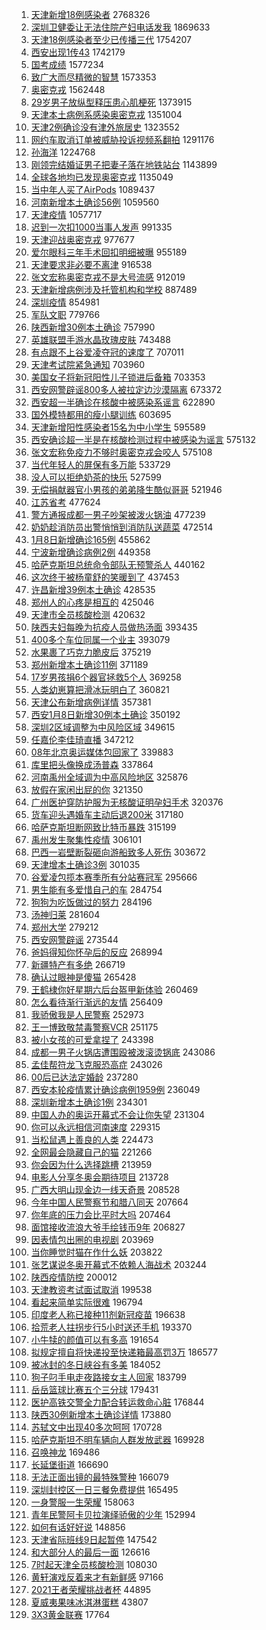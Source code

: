 1. [天津新增18例感染者](https://s.weibo.com//weibo?q=%23%E5%A4%A9%E6%B4%A5%E6%96%B0%E5%A2%9E18%E4%BE%8B%E6%84%9F%E6%9F%93%E8%80%85%23&Refer=top) 2768326
2. [深圳卫健委让无法住院产妇电话发我](https://s.weibo.com//weibo?q=%23%E6%B7%B1%E5%9C%B3%E5%8D%AB%E5%81%A5%E5%A7%94%E8%AE%A9%E6%97%A0%E6%B3%95%E4%BD%8F%E9%99%A2%E4%BA%A7%E5%A6%87%E7%94%B5%E8%AF%9D%E5%8F%91%E6%88%91%23&Refer=top) 1869633
3. [天津18例感染者至少已传播三代](https://s.weibo.com//weibo?q=%23%E5%A4%A9%E6%B4%A518%E4%BE%8B%E6%84%9F%E6%9F%93%E8%80%85%E8%87%B3%E5%B0%91%E5%B7%B2%E4%BC%A0%E6%92%AD%E4%B8%89%E4%BB%A3%23&Refer=top) 1754207
4. [西安出现1传43](https://s.weibo.com//weibo?q=%23%E8%A5%BF%E5%AE%89%E5%87%BA%E7%8E%B01%E4%BC%A043%23&Refer=top) 1742179
5. [国考成绩](https://s.weibo.com//weibo?q=%E5%9B%BD%E8%80%83%E6%88%90%E7%BB%A9&Refer=top) 1577234
6. [致广大而尽精微的智慧](https://s.weibo.com//weibo?q=%23%E8%87%B4%E5%B9%BF%E5%A4%A7%E8%80%8C%E5%B0%BD%E7%B2%BE%E5%BE%AE%E7%9A%84%E6%99%BA%E6%85%A7%23&Refer=top) 1573353
7. [奥密克戎](https://s.weibo.com//weibo?q=%E5%A5%A5%E5%AF%86%E5%85%8B%E6%88%8E&Refer=top) 1562448
8. [29岁男子放纵型释压患心肌梗死](https://s.weibo.com//weibo?q=%2329%E5%B2%81%E7%94%B7%E5%AD%90%E6%94%BE%E7%BA%B5%E5%9E%8B%E9%87%8A%E5%8E%8B%E6%82%A3%E5%BF%83%E8%82%8C%E6%A2%97%E6%AD%BB%23&Refer=top) 1373915
9. [天津本土病例系感染奥密克戎](https://s.weibo.com//weibo?q=%23%E5%A4%A9%E6%B4%A5%E6%9C%AC%E5%9C%9F%E7%97%85%E4%BE%8B%E7%B3%BB%E6%84%9F%E6%9F%93%E5%A5%A5%E5%AF%86%E5%85%8B%E6%88%8E%23&Refer=top) 1351004
10. [天津2例确诊没有津外旅居史](https://s.weibo.com//weibo?q=%23%E5%A4%A9%E6%B4%A52%E4%BE%8B%E7%A1%AE%E8%AF%8A%E6%B2%A1%E6%9C%89%E6%B4%A5%E5%A4%96%E6%97%85%E5%B1%85%E5%8F%B2%23&Refer=top) 1323552
11. [网约车取消订单被威胁投诉视频系翻拍](https://s.weibo.com//weibo?q=%23%E7%BD%91%E7%BA%A6%E8%BD%A6%E5%8F%96%E6%B6%88%E8%AE%A2%E5%8D%95%E8%A2%AB%E5%A8%81%E8%83%81%E6%8A%95%E8%AF%89%E8%A7%86%E9%A2%91%E7%B3%BB%E7%BF%BB%E6%8B%8D%23&Refer=top) 1291176
12. [孙海洋](https://s.weibo.com//weibo?q=%E5%AD%99%E6%B5%B7%E6%B4%8B&Refer=top) 1224768
13. [刚领完结婚证男子把妻子落在地铁站台](https://s.weibo.com//weibo?q=%23%E5%88%9A%E9%A2%86%E5%AE%8C%E7%BB%93%E5%A9%9A%E8%AF%81%E7%94%B7%E5%AD%90%E6%8A%8A%E5%A6%BB%E5%AD%90%E8%90%BD%E5%9C%A8%E5%9C%B0%E9%93%81%E7%AB%99%E5%8F%B0%23&Refer=top) 1143899
14. [全球各地均已发现奥密克戎](https://s.weibo.com//weibo?q=%23%E5%85%A8%E7%90%83%E5%90%84%E5%9C%B0%E5%9D%87%E5%B7%B2%E5%8F%91%E7%8E%B0%E5%A5%A5%E5%AF%86%E5%85%8B%E6%88%8E%23&Refer=top) 1135049
15. [当中年人买了AirPods](https://s.weibo.com//weibo?q=%23%E5%BD%93%E4%B8%AD%E5%B9%B4%E4%BA%BA%E4%B9%B0%E4%BA%86AirPods%23&Refer=top) 1089437
16. [河南新增本土确诊56例](https://s.weibo.com//weibo?q=%23%E6%B2%B3%E5%8D%97%E6%96%B0%E5%A2%9E%E6%9C%AC%E5%9C%9F%E7%A1%AE%E8%AF%8A56%E4%BE%8B%23&Refer=top) 1059560
17. [天津疫情](https://s.weibo.com//weibo?q=%E5%A4%A9%E6%B4%A5%E7%96%AB%E6%83%85&Refer=top) 1057717
18. [迟到一次扣1000当事人发声](https://s.weibo.com//weibo?q=%23%E8%BF%9F%E5%88%B0%E4%B8%80%E6%AC%A1%E6%89%A31000%E5%BD%93%E4%BA%8B%E4%BA%BA%E5%8F%91%E5%A3%B0%23&Refer=top) 991335
19. [天津迎战奥密克戎](https://s.weibo.com//weibo?q=%23%E5%A4%A9%E6%B4%A5%E8%BF%8E%E6%88%98%E5%A5%A5%E5%AF%86%E5%85%8B%E6%88%8E%23&Refer=top) 977677
20. [爱尔眼科三年手术回扣明细被曝](https://s.weibo.com//weibo?q=%23%E7%88%B1%E5%B0%94%E7%9C%BC%E7%A7%91%E4%B8%89%E5%B9%B4%E6%89%8B%E6%9C%AF%E5%9B%9E%E6%89%A3%E6%98%8E%E7%BB%86%E8%A2%AB%E6%9B%9D%23&Refer=top) 955189
21. [天津要求非必要不离津](https://s.weibo.com//weibo?q=%23%E5%A4%A9%E6%B4%A5%E8%A6%81%E6%B1%82%E9%9D%9E%E5%BF%85%E8%A6%81%E4%B8%8D%E7%A6%BB%E6%B4%A5%23&Refer=top) 916538
22. [张文宏称奥密克戎不是大号流感](https://s.weibo.com//weibo?q=%23%E5%BC%A0%E6%96%87%E5%AE%8F%E7%A7%B0%E5%A5%A5%E5%AF%86%E5%85%8B%E6%88%8E%E4%B8%8D%E6%98%AF%E5%A4%A7%E5%8F%B7%E6%B5%81%E6%84%9F%23&Refer=top) 912019
23. [天津新增病例涉及托管机构和学校](https://s.weibo.com//weibo?q=%23%E5%A4%A9%E6%B4%A5%E6%96%B0%E5%A2%9E%E7%97%85%E4%BE%8B%E6%B6%89%E5%8F%8A%E6%89%98%E7%AE%A1%E6%9C%BA%E6%9E%84%E5%92%8C%E5%AD%A6%E6%A0%A1%23&Refer=top) 887489
24. [深圳疫情](https://s.weibo.com//weibo?q=%23%E6%B7%B1%E5%9C%B3%E7%96%AB%E6%83%85%23&Refer=top) 854981
25. [军队文职](https://s.weibo.com//weibo?q=%E5%86%9B%E9%98%9F%E6%96%87%E8%81%8C&Refer=top) 779766
26. [陕西新增30例本土确诊](https://s.weibo.com//weibo?q=%23%E9%99%95%E8%A5%BF%E6%96%B0%E5%A2%9E30%E4%BE%8B%E6%9C%AC%E5%9C%9F%E7%A1%AE%E8%AF%8A%23&Refer=top) 757990
27. [英雄联盟手游水晶玫瑰皮肤](https://s.weibo.com//weibo?q=%23%E8%8B%B1%E9%9B%84%E8%81%94%E7%9B%9F%E6%89%8B%E6%B8%B8%E6%B0%B4%E6%99%B6%E7%8E%AB%E7%91%B0%E7%9A%AE%E8%82%A4%23&Refer=top) 743488
28. [有点跟不上谷爱凌夺冠的速度了](https://s.weibo.com//weibo?q=%23%E6%9C%89%E7%82%B9%E8%B7%9F%E4%B8%8D%E4%B8%8A%E8%B0%B7%E7%88%B1%E5%87%8C%E5%A4%BA%E5%86%A0%E7%9A%84%E9%80%9F%E5%BA%A6%E4%BA%86%23&Refer=top) 707011
29. [天津考试院紧急通知](https://s.weibo.com//weibo?q=%23%E5%A4%A9%E6%B4%A5%E8%80%83%E8%AF%95%E9%99%A2%E7%B4%A7%E6%80%A5%E9%80%9A%E7%9F%A5%23&Refer=top) 703960
30. [美国女子将新冠阳性儿子锁进后备箱](https://s.weibo.com//weibo?q=%23%E7%BE%8E%E5%9B%BD%E5%A5%B3%E5%AD%90%E5%B0%86%E6%96%B0%E5%86%A0%E9%98%B3%E6%80%A7%E5%84%BF%E5%AD%90%E9%94%81%E8%BF%9B%E5%90%8E%E5%A4%87%E7%AE%B1%23&Refer=top) 703353
31. [西安网警辟谣800多人被拉定边沙漠隔离](https://s.weibo.com//weibo?q=%E8%A5%BF%E5%AE%89%E7%BD%91%E8%AD%A6%E8%BE%9F%E8%B0%A3800%E5%A4%9A%E4%BA%BA%E8%A2%AB%E6%8B%89%E5%AE%9A%E8%BE%B9%E6%B2%99%E6%BC%A0%E9%9A%94%E7%A6%BB&Refer=top) 673372
32. [西安超一半确诊在核酸中被感染系谣言](https://s.weibo.com//weibo?q=%23%E8%A5%BF%E5%AE%89%E8%B6%85%E4%B8%80%E5%8D%8A%E7%A1%AE%E8%AF%8A%E5%9C%A8%E6%A0%B8%E9%85%B8%E4%B8%AD%E8%A2%AB%E6%84%9F%E6%9F%93%E7%B3%BB%E8%B0%A3%E8%A8%80%23&Refer=top) 622890
33. [国外模特都用的瘦小腿训练](https://s.weibo.com//weibo?q=%E5%9B%BD%E5%A4%96%E6%A8%A1%E7%89%B9%E9%83%BD%E7%94%A8%E7%9A%84%E7%98%A6%E5%B0%8F%E8%85%BF%E8%AE%AD%E7%BB%83&Refer=top) 603695
34. [天津新增阳性感染者15名为中小学生](https://s.weibo.com//weibo?q=%23%E5%A4%A9%E6%B4%A5%E6%96%B0%E5%A2%9E%E9%98%B3%E6%80%A7%E6%84%9F%E6%9F%93%E8%80%8515%E5%90%8D%E4%B8%BA%E4%B8%AD%E5%B0%8F%E5%AD%A6%E7%94%9F%23&Refer=top) 595589
35. [西安确诊超一半是在核酸检测过程中被感染为谣言](https://s.weibo.com//weibo?q=%23%E8%A5%BF%E5%AE%89%E7%A1%AE%E8%AF%8A%E8%B6%85%E4%B8%80%E5%8D%8A%E6%98%AF%E5%9C%A8%E6%A0%B8%E9%85%B8%E6%A3%80%E6%B5%8B%E8%BF%87%E7%A8%8B%E4%B8%AD%E8%A2%AB%E6%84%9F%E6%9F%93%E4%B8%BA%E8%B0%A3%E8%A8%80%23&Refer=top) 575132
36. [张文宏称免疫力不够时奥密克戎会咬人](https://s.weibo.com//weibo?q=%23%E5%BC%A0%E6%96%87%E5%AE%8F%E7%A7%B0%E5%85%8D%E7%96%AB%E5%8A%9B%E4%B8%8D%E5%A4%9F%E6%97%B6%E5%A5%A5%E5%AF%86%E5%85%8B%E6%88%8E%E4%BC%9A%E5%92%AC%E4%BA%BA%23&Refer=top) 575108
37. [当代年轻人的屏保有多万能](https://s.weibo.com//weibo?q=%23%E5%BD%93%E4%BB%A3%E5%B9%B4%E8%BD%BB%E4%BA%BA%E7%9A%84%E5%B1%8F%E4%BF%9D%E6%9C%89%E5%A4%9A%E4%B8%87%E8%83%BD%23&Refer=top) 533729
38. [没人可以拒绝奶茶的快乐](https://s.weibo.com//weibo?q=%23%E6%B2%A1%E4%BA%BA%E5%8F%AF%E4%BB%A5%E6%8B%92%E7%BB%9D%E5%A5%B6%E8%8C%B6%E7%9A%84%E5%BF%AB%E4%B9%90%23&Refer=top) 527599
39. [无偿捐献器官小男孩的弟弟降生酷似哥哥](https://s.weibo.com//weibo?q=%23%E6%97%A0%E5%81%BF%E6%8D%90%E7%8C%AE%E5%99%A8%E5%AE%98%E5%B0%8F%E7%94%B7%E5%AD%A9%E7%9A%84%E5%BC%9F%E5%BC%9F%E9%99%8D%E7%94%9F%E9%85%B7%E4%BC%BC%E5%93%A5%E5%93%A5%23&Refer=top) 521946
40. [江苏省考](https://s.weibo.com//weibo?q=%23%E6%B1%9F%E8%8B%8F%E7%9C%81%E8%80%83%23&Refer=top) 477624
41. [警方通报成都一男子吵架被泼火锅油](https://s.weibo.com//weibo?q=%23%E8%AD%A6%E6%96%B9%E9%80%9A%E6%8A%A5%E6%88%90%E9%83%BD%E4%B8%80%E7%94%B7%E5%AD%90%E5%90%B5%E6%9E%B6%E8%A2%AB%E6%B3%BC%E7%81%AB%E9%94%85%E6%B2%B9%23&Refer=top) 477239
42. [奶奶趁消防员出警悄悄到消防队送蔬菜](https://s.weibo.com//weibo?q=%23%E5%A5%B6%E5%A5%B6%E8%B6%81%E6%B6%88%E9%98%B2%E5%91%98%E5%87%BA%E8%AD%A6%E6%82%84%E6%82%84%E5%88%B0%E6%B6%88%E9%98%B2%E9%98%9F%E9%80%81%E8%94%AC%E8%8F%9C%23&Refer=top) 472514
43. [1月8日新增确诊165例](https://s.weibo.com//weibo?q=%231%E6%9C%888%E6%97%A5%E6%96%B0%E5%A2%9E%E7%A1%AE%E8%AF%8A165%E4%BE%8B%23&Refer=top) 455862
44. [宁波新增确诊病例2例](https://s.weibo.com//weibo?q=%23%E5%AE%81%E6%B3%A2%E6%96%B0%E5%A2%9E%E7%A1%AE%E8%AF%8A%E7%97%85%E4%BE%8B2%E4%BE%8B%23&Refer=top) 449358
45. [哈萨克斯坦总统命令部队无预警杀人](https://s.weibo.com//weibo?q=%23%E5%93%88%E8%90%A8%E5%85%8B%E6%96%AF%E5%9D%A6%E6%80%BB%E7%BB%9F%E5%91%BD%E4%BB%A4%E9%83%A8%E9%98%9F%E6%97%A0%E9%A2%84%E8%AD%A6%E6%9D%80%E4%BA%BA%23&Refer=top) 440162
46. [这次终于被杨童舒的笑暖到了](https://s.weibo.com//weibo?q=%23%E8%BF%99%E6%AC%A1%E7%BB%88%E4%BA%8E%E8%A2%AB%E6%9D%A8%E7%AB%A5%E8%88%92%E7%9A%84%E7%AC%91%E6%9A%96%E5%88%B0%E4%BA%86%23&Refer=top) 437453
47. [许昌新增39例本土确诊](https://s.weibo.com//weibo?q=%23%E8%AE%B8%E6%98%8C%E6%96%B0%E5%A2%9E39%E4%BE%8B%E6%9C%AC%E5%9C%9F%E7%A1%AE%E8%AF%8A%23&Refer=top) 428535
48. [郑州人的心疼是相互的](https://s.weibo.com//weibo?q=%23%E9%83%91%E5%B7%9E%E4%BA%BA%E7%9A%84%E5%BF%83%E7%96%BC%E6%98%AF%E7%9B%B8%E4%BA%92%E7%9A%84%23&Refer=top) 425046
49. [天津市全员核酸检测](https://s.weibo.com//weibo?q=%23%E5%A4%A9%E6%B4%A5%E5%B8%82%E5%85%A8%E5%91%98%E6%A0%B8%E9%85%B8%E6%A3%80%E6%B5%8B%23&Refer=top) 420632
50. [陕西夫妇每晚为抗疫人员做热汤面](https://s.weibo.com//weibo?q=%23%E9%99%95%E8%A5%BF%E5%A4%AB%E5%A6%87%E6%AF%8F%E6%99%9A%E4%B8%BA%E6%8A%97%E7%96%AB%E4%BA%BA%E5%91%98%E5%81%9A%E7%83%AD%E6%B1%A4%E9%9D%A2%23&Refer=top) 393435
51. [400多个车位同属一个业主](https://s.weibo.com//weibo?q=%23400%E5%A4%9A%E4%B8%AA%E8%BD%A6%E4%BD%8D%E5%90%8C%E5%B1%9E%E4%B8%80%E4%B8%AA%E4%B8%9A%E4%B8%BB%23&Refer=top) 393079
52. [水果裹了巧克力脆皮后](https://s.weibo.com//weibo?q=%23%E6%B0%B4%E6%9E%9C%E8%A3%B9%E4%BA%86%E5%B7%A7%E5%85%8B%E5%8A%9B%E8%84%86%E7%9A%AE%E5%90%8E%23&Refer=top) 375219
53. [郑州新增本土确诊11例](https://s.weibo.com//weibo?q=%23%E9%83%91%E5%B7%9E%E6%96%B0%E5%A2%9E%E6%9C%AC%E5%9C%9F%E7%A1%AE%E8%AF%8A11%E4%BE%8B%23&Refer=top) 371189
54. [17岁男孩捐6个器官拯救5个人](https://s.weibo.com//weibo?q=%2317%E5%B2%81%E7%94%B7%E5%AD%A9%E6%8D%906%E4%B8%AA%E5%99%A8%E5%AE%98%E6%8B%AF%E6%95%915%E4%B8%AA%E4%BA%BA%23&Refer=top) 369258
55. [人类幼崽算把滑冰玩明白了](https://s.weibo.com//weibo?q=%23%E4%BA%BA%E7%B1%BB%E5%B9%BC%E5%B4%BD%E7%AE%97%E6%8A%8A%E6%BB%91%E5%86%B0%E7%8E%A9%E6%98%8E%E7%99%BD%E4%BA%86%23&Refer=top) 360821
56. [天津公布新增病例详情](https://s.weibo.com//weibo?q=%23%E5%A4%A9%E6%B4%A5%E5%85%AC%E5%B8%83%E6%96%B0%E5%A2%9E%E7%97%85%E4%BE%8B%E8%AF%A6%E6%83%85%23&Refer=top) 357381
57. [西安1月8日新增30例本土确诊](https://s.weibo.com//weibo?q=%23%E8%A5%BF%E5%AE%891%E6%9C%888%E6%97%A5%E6%96%B0%E5%A2%9E30%E4%BE%8B%E6%9C%AC%E5%9C%9F%E7%A1%AE%E8%AF%8A%23&Refer=top) 350192
58. [深圳2区域调整为中风险区域](https://s.weibo.com//weibo?q=%23%E6%B7%B1%E5%9C%B32%E5%8C%BA%E5%9F%9F%E8%B0%83%E6%95%B4%E4%B8%BA%E4%B8%AD%E9%A3%8E%E9%99%A9%E5%8C%BA%E5%9F%9F%23&Refer=top) 349615
59. [任嘉伦李佳琦直播](https://s.weibo.com//weibo?q=%23%E4%BB%BB%E5%98%89%E4%BC%A6%E6%9D%8E%E4%BD%B3%E7%90%A6%E7%9B%B4%E6%92%AD%23&Refer=top) 347212
60. [08年北京奥运媒体包回家了](https://s.weibo.com//weibo?q=%2308%E5%B9%B4%E5%8C%97%E4%BA%AC%E5%A5%A5%E8%BF%90%E5%AA%92%E4%BD%93%E5%8C%85%E5%9B%9E%E5%AE%B6%E4%BA%86%23&Refer=top) 339883
61. [库里把头像换成汤普森](https://s.weibo.com//weibo?q=%23%E5%BA%93%E9%87%8C%E6%8A%8A%E5%A4%B4%E5%83%8F%E6%8D%A2%E6%88%90%E6%B1%A4%E6%99%AE%E6%A3%AE%23&Refer=top) 337864
62. [河南禹州全域调为中高风险地区](https://s.weibo.com//weibo?q=%23%E6%B2%B3%E5%8D%97%E7%A6%B9%E5%B7%9E%E5%85%A8%E5%9F%9F%E8%B0%83%E4%B8%BA%E4%B8%AD%E9%AB%98%E9%A3%8E%E9%99%A9%E5%9C%B0%E5%8C%BA%23&Refer=top) 325876
63. [放假在家闲出屁的你](https://s.weibo.com//weibo?q=%23%E6%94%BE%E5%81%87%E5%9C%A8%E5%AE%B6%E9%97%B2%E5%87%BA%E5%B1%81%E7%9A%84%E4%BD%A0%23&Refer=top) 321350
64. [广州医护穿防护服为无核酸证明孕妇手术](https://s.weibo.com//weibo?q=%23%E5%B9%BF%E5%B7%9E%E5%8C%BB%E6%8A%A4%E7%A9%BF%E9%98%B2%E6%8A%A4%E6%9C%8D%E4%B8%BA%E6%97%A0%E6%A0%B8%E9%85%B8%E8%AF%81%E6%98%8E%E5%AD%95%E5%A6%87%E6%89%8B%E6%9C%AF%23&Refer=top) 320376
65. [货车迎头遇婚车主动后退200米](https://s.weibo.com//weibo?q=%23%E8%B4%A7%E8%BD%A6%E8%BF%8E%E5%A4%B4%E9%81%87%E5%A9%9A%E8%BD%A6%E4%B8%BB%E5%8A%A8%E5%90%8E%E9%80%80200%E7%B1%B3%23&Refer=top) 317180
66. [哈萨克斯坦断网致比特币暴跌](https://s.weibo.com//weibo?q=%23%E5%93%88%E8%90%A8%E5%85%8B%E6%96%AF%E5%9D%A6%E6%96%AD%E7%BD%91%E8%87%B4%E6%AF%94%E7%89%B9%E5%B8%81%E6%9A%B4%E8%B7%8C%23&Refer=top) 315199
67. [禹州发生聚集性疫情](https://s.weibo.com//weibo?q=%23%E7%A6%B9%E5%B7%9E%E5%8F%91%E7%94%9F%E8%81%9A%E9%9B%86%E6%80%A7%E7%96%AB%E6%83%85%23&Refer=top) 306101
68. [巴西一岩壁断裂砸向游船致多人死伤](https://s.weibo.com//weibo?q=%23%E5%B7%B4%E8%A5%BF%E4%B8%80%E5%B2%A9%E5%A3%81%E6%96%AD%E8%A3%82%E7%A0%B8%E5%90%91%E6%B8%B8%E8%88%B9%E8%87%B4%E5%A4%9A%E4%BA%BA%E6%AD%BB%E4%BC%A4%23&Refer=top) 303672
69. [天津增本土确诊3例](https://s.weibo.com//weibo?q=%23%E5%A4%A9%E6%B4%A5%E5%A2%9E%E6%9C%AC%E5%9C%9F%E7%A1%AE%E8%AF%8A3%E4%BE%8B%23&Refer=top) 301035
70. [谷爱凌包揽本赛季所有分站赛冠军](https://s.weibo.com//weibo?q=%23%E8%B0%B7%E7%88%B1%E5%87%8C%E5%8C%85%E6%8F%BD%E6%9C%AC%E8%B5%9B%E5%AD%A3%E6%89%80%E6%9C%89%E5%88%86%E7%AB%99%E8%B5%9B%E5%86%A0%E5%86%9B%23&Refer=top) 295666
71. [男生能有多爱惜自己的车](https://s.weibo.com//weibo?q=%23%E7%94%B7%E7%94%9F%E8%83%BD%E6%9C%89%E5%A4%9A%E7%88%B1%E6%83%9C%E8%87%AA%E5%B7%B1%E7%9A%84%E8%BD%A6%23&Refer=top) 284754
72. [狗狗为吃饭做过的努力](https://s.weibo.com//weibo?q=%23%E7%8B%97%E7%8B%97%E4%B8%BA%E5%90%83%E9%A5%AD%E5%81%9A%E8%BF%87%E7%9A%84%E5%8A%AA%E5%8A%9B%23&Refer=top) 284196
73. [汤神归莱](https://s.weibo.com//weibo?q=%23%E6%B1%A4%E7%A5%9E%E5%BD%92%E8%8E%B1%23&Refer=top) 281604
74. [郑州大学](https://s.weibo.com//weibo?q=%E9%83%91%E5%B7%9E%E5%A4%A7%E5%AD%A6&Refer=top) 279212
75. [西安网警辟谣](https://s.weibo.com//weibo?q=%23%E8%A5%BF%E5%AE%89%E7%BD%91%E8%AD%A6%E8%BE%9F%E8%B0%A3%23&Refer=top) 273544
76. [爸妈得知你怀孕后的反应](https://s.weibo.com//weibo?q=%23%E7%88%B8%E5%A6%88%E5%BE%97%E7%9F%A5%E4%BD%A0%E6%80%80%E5%AD%95%E5%90%8E%E7%9A%84%E5%8F%8D%E5%BA%94%23&Refer=top) 268994
77. [新疆特产有多绝](https://s.weibo.com//weibo?q=%23%E6%96%B0%E7%96%86%E7%89%B9%E4%BA%A7%E6%9C%89%E5%A4%9A%E7%BB%9D%23&Refer=top) 266719
78. [确认过眼神是傻猫](https://s.weibo.com//weibo?q=%23%E7%A1%AE%E8%AE%A4%E8%BF%87%E7%9C%BC%E7%A5%9E%E6%98%AF%E5%82%BB%E7%8C%AB%23&Refer=top) 265428
79. [王鹤棣你好星期六后台盔甲新体验](https://s.weibo.com//weibo?q=%23%E7%8E%8B%E9%B9%A4%E6%A3%A3%E4%BD%A0%E5%A5%BD%E6%98%9F%E6%9C%9F%E5%85%AD%E5%90%8E%E5%8F%B0%E7%9B%94%E7%94%B2%E6%96%B0%E4%BD%93%E9%AA%8C%23&Refer=top) 260469
80. [怎么看待渐行渐远的友情](https://s.weibo.com//weibo?q=%23%E6%80%8E%E4%B9%88%E7%9C%8B%E5%BE%85%E6%B8%90%E8%A1%8C%E6%B8%90%E8%BF%9C%E7%9A%84%E5%8F%8B%E6%83%85%23&Refer=top) 256409
81. [我骄傲我是人民警察](https://s.weibo.com//weibo?q=%23%E6%88%91%E9%AA%84%E5%82%B2%E6%88%91%E6%98%AF%E4%BA%BA%E6%B0%91%E8%AD%A6%E5%AF%9F%23&Refer=top) 252973
82. [王一博致敬禁毒警察VCR](https://s.weibo.com//weibo?q=%23%E7%8E%8B%E4%B8%80%E5%8D%9A%E8%87%B4%E6%95%AC%E7%A6%81%E6%AF%92%E8%AD%A6%E5%AF%9FVCR%23&Refer=top) 251175
83. [被小女孩的可爱拿捏了](https://s.weibo.com//weibo?q=%23%E8%A2%AB%E5%B0%8F%E5%A5%B3%E5%AD%A9%E7%9A%84%E5%8F%AF%E7%88%B1%E6%8B%BF%E6%8D%8F%E4%BA%86%23&Refer=top) 243398
84. [成都一男子火锅店遭围殴被泼滚烫锅底](https://s.weibo.com//weibo?q=%23%E6%88%90%E9%83%BD%E4%B8%80%E7%94%B7%E5%AD%90%E7%81%AB%E9%94%85%E5%BA%97%E9%81%AD%E5%9B%B4%E6%AE%B4%E8%A2%AB%E6%B3%BC%E6%BB%9A%E7%83%AB%E9%94%85%E5%BA%95%23&Refer=top) 243086
85. [孟佳帮符龙飞克服恐高症](https://s.weibo.com//weibo?q=%23%E5%AD%9F%E4%BD%B3%E5%B8%AE%E7%AC%A6%E9%BE%99%E9%A3%9E%E5%85%8B%E6%9C%8D%E6%81%90%E9%AB%98%E7%97%87%23&Refer=top) 243026
86. [00后已达法定婚龄](https://s.weibo.com//weibo?q=%2300%E5%90%8E%E5%B7%B2%E8%BE%BE%E6%B3%95%E5%AE%9A%E5%A9%9A%E9%BE%84%23&Refer=top) 237280
87. [西安本轮疫情累计确诊病例1959例](https://s.weibo.com//weibo?q=%23%E8%A5%BF%E5%AE%89%E6%9C%AC%E8%BD%AE%E7%96%AB%E6%83%85%E7%B4%AF%E8%AE%A1%E7%A1%AE%E8%AF%8A%E7%97%85%E4%BE%8B1959%E4%BE%8B%23&Refer=top) 236049
88. [深圳新增本土确诊1例](https://s.weibo.com//weibo?q=%23%E6%B7%B1%E5%9C%B3%E6%96%B0%E5%A2%9E%E6%9C%AC%E5%9C%9F%E7%A1%AE%E8%AF%8A1%E4%BE%8B%23&Refer=top) 234301
89. [中国人办的奥运开幕式不会让你失望](https://s.weibo.com//weibo?q=%23%E4%B8%AD%E5%9B%BD%E4%BA%BA%E5%8A%9E%E7%9A%84%E5%A5%A5%E8%BF%90%E5%BC%80%E5%B9%95%E5%BC%8F%E4%B8%8D%E4%BC%9A%E8%AE%A9%E4%BD%A0%E5%A4%B1%E6%9C%9B%23&Refer=top) 231304
90. [你可以永远相信河南速度](https://s.weibo.com//weibo?q=%23%E4%BD%A0%E5%8F%AF%E4%BB%A5%E6%B0%B8%E8%BF%9C%E7%9B%B8%E4%BF%A1%E6%B2%B3%E5%8D%97%E9%80%9F%E5%BA%A6%23&Refer=top) 229315
91. [当松鼠遇上善良的人类](https://s.weibo.com//weibo?q=%23%E5%BD%93%E6%9D%BE%E9%BC%A0%E9%81%87%E4%B8%8A%E5%96%84%E8%89%AF%E7%9A%84%E4%BA%BA%E7%B1%BB%23&Refer=top) 224473
92. [全网最会隐藏自己的猫](https://s.weibo.com//weibo?q=%23%E5%85%A8%E7%BD%91%E6%9C%80%E4%BC%9A%E9%9A%90%E8%97%8F%E8%87%AA%E5%B7%B1%E7%9A%84%E7%8C%AB%23&Refer=top) 221266
93. [你会因为什么选择跳槽](https://s.weibo.com//weibo?q=%23%E4%BD%A0%E4%BC%9A%E5%9B%A0%E4%B8%BA%E4%BB%80%E4%B9%88%E9%80%89%E6%8B%A9%E8%B7%B3%E6%A7%BD%23&Refer=top) 213959
94. [电影人分享冬奥会期待项目](https://s.weibo.com//weibo?q=%E7%94%B5%E5%BD%B1%E4%BA%BA%E5%88%86%E4%BA%AB%E5%86%AC%E5%A5%A5%E4%BC%9A%E6%9C%9F%E5%BE%85%E9%A1%B9%E7%9B%AE&Refer=top) 213728
95. [广西大明山现金边一线天奇景](https://s.weibo.com//weibo?q=%23%E5%B9%BF%E8%A5%BF%E5%A4%A7%E6%98%8E%E5%B1%B1%E7%8E%B0%E9%87%91%E8%BE%B9%E4%B8%80%E7%BA%BF%E5%A4%A9%E5%A5%87%E6%99%AF%23&Refer=top) 208528
96. [今年中国人民警察节和腊八同天](https://s.weibo.com//weibo?q=%23%E4%BB%8A%E5%B9%B4%E4%B8%AD%E5%9B%BD%E4%BA%BA%E6%B0%91%E8%AD%A6%E5%AF%9F%E8%8A%82%E5%92%8C%E8%85%8A%E5%85%AB%E5%90%8C%E5%A4%A9%23&Refer=top) 207664
97. [你年底的压力会比平时大吗](https://s.weibo.com//weibo?q=%23%E4%BD%A0%E5%B9%B4%E5%BA%95%E7%9A%84%E5%8E%8B%E5%8A%9B%E4%BC%9A%E6%AF%94%E5%B9%B3%E6%97%B6%E5%A4%A7%E5%90%97%23&Refer=top) 207464
98. [面馆接收流浪大爷手绘钱币9年](https://s.weibo.com//weibo?q=%23%E9%9D%A2%E9%A6%86%E6%8E%A5%E6%94%B6%E6%B5%81%E6%B5%AA%E5%A4%A7%E7%88%B7%E6%89%8B%E7%BB%98%E9%92%B1%E5%B8%819%E5%B9%B4%23&Refer=top) 206827
99. [因表情包出圈的电视剧](https://s.weibo.com//weibo?q=%23%E5%9B%A0%E8%A1%A8%E6%83%85%E5%8C%85%E5%87%BA%E5%9C%88%E7%9A%84%E7%94%B5%E8%A7%86%E5%89%A7%23&Refer=top) 203969
100. [当你睡觉时猫在作什么妖](https://s.weibo.com//weibo?q=%23%E5%BD%93%E4%BD%A0%E7%9D%A1%E8%A7%89%E6%97%B6%E7%8C%AB%E5%9C%A8%E4%BD%9C%E4%BB%80%E4%B9%88%E5%A6%96%23&Refer=top) 203822
101. [张艺谋说冬奥开幕式不依赖人海战术](https://s.weibo.com//weibo?q=%23%E5%BC%A0%E8%89%BA%E8%B0%8B%E8%AF%B4%E5%86%AC%E5%A5%A5%E5%BC%80%E5%B9%95%E5%BC%8F%E4%B8%8D%E4%BE%9D%E8%B5%96%E4%BA%BA%E6%B5%B7%E6%88%98%E6%9C%AF%23&Refer=top) 203244
102. [陕西疫情防控](https://s.weibo.com//weibo?q=%23%E9%99%95%E8%A5%BF%E7%96%AB%E6%83%85%E9%98%B2%E6%8E%A7%23&Refer=top) 200012
103. [天津教资考试面试取消](https://s.weibo.com//weibo?q=%23%E5%A4%A9%E6%B4%A5%E6%95%99%E8%B5%84%E8%80%83%E8%AF%95%E9%9D%A2%E8%AF%95%E5%8F%96%E6%B6%88%23&Refer=top) 199538
104. [看起来简单实际很难](https://s.weibo.com//weibo?q=%23%E7%9C%8B%E8%B5%B7%E6%9D%A5%E7%AE%80%E5%8D%95%E5%AE%9E%E9%99%85%E5%BE%88%E9%9A%BE%23&Refer=top) 196794
105. [印度老人称已接种11剂新冠疫苗](https://s.weibo.com//weibo?q=%23%E5%8D%B0%E5%BA%A6%E8%80%81%E4%BA%BA%E7%A7%B0%E5%B7%B2%E6%8E%A5%E7%A7%8D11%E5%89%82%E6%96%B0%E5%86%A0%E7%96%AB%E8%8B%97%23&Refer=top) 196638
106. [拾荒老人拄拐步行5小时送还手机](https://s.weibo.com//weibo?q=%23%E6%8B%BE%E8%8D%92%E8%80%81%E4%BA%BA%E6%8B%84%E6%8B%90%E6%AD%A5%E8%A1%8C5%E5%B0%8F%E6%97%B6%E9%80%81%E8%BF%98%E6%89%8B%E6%9C%BA%23&Refer=top) 193370
107. [小牛犊的颜值可以有多高](https://s.weibo.com//weibo?q=%23%E5%B0%8F%E7%89%9B%E7%8A%8A%E7%9A%84%E9%A2%9C%E5%80%BC%E5%8F%AF%E4%BB%A5%E6%9C%89%E5%A4%9A%E9%AB%98%23&Refer=top) 191654
108. [拟规定擅自将快递投至快递箱最高罚3万](https://s.weibo.com//weibo?q=%23%E6%8B%9F%E8%A7%84%E5%AE%9A%E6%93%85%E8%87%AA%E5%B0%86%E5%BF%AB%E9%80%92%E6%8A%95%E8%87%B3%E5%BF%AB%E9%80%92%E7%AE%B1%E6%9C%80%E9%AB%98%E7%BD%9A3%E4%B8%87%23&Refer=top) 186577
109. [被冰封的冬日峡谷有多美](https://s.weibo.com//weibo?q=%23%E8%A2%AB%E5%86%B0%E5%B0%81%E7%9A%84%E5%86%AC%E6%97%A5%E5%B3%A1%E8%B0%B7%E6%9C%89%E5%A4%9A%E7%BE%8E%23&Refer=top) 184052
110. [狗子叼手电走夜路接女主人回家](https://s.weibo.com//weibo?q=%23%E7%8B%97%E5%AD%90%E5%8F%BC%E6%89%8B%E7%94%B5%E8%B5%B0%E5%A4%9C%E8%B7%AF%E6%8E%A5%E5%A5%B3%E4%B8%BB%E4%BA%BA%E5%9B%9E%E5%AE%B6%23&Refer=top) 183799
111. [岳岳篮球比赛五个三分球](https://s.weibo.com//weibo?q=%23%E5%B2%B3%E5%B2%B3%E7%AF%AE%E7%90%83%E6%AF%94%E8%B5%9B%E4%BA%94%E4%B8%AA%E4%B8%89%E5%88%86%E7%90%83%23&Refer=top) 179431
112. [医护高铁交警全力配合转运救命心脏](https://s.weibo.com//weibo?q=%23%E5%8C%BB%E6%8A%A4%E9%AB%98%E9%93%81%E4%BA%A4%E8%AD%A6%E5%85%A8%E5%8A%9B%E9%85%8D%E5%90%88%E8%BD%AC%E8%BF%90%E6%95%91%E5%91%BD%E5%BF%83%E8%84%8F%23&Refer=top) 176844
113. [陕西30例新增本土确诊详情](https://s.weibo.com//weibo?q=%23%E9%99%95%E8%A5%BF30%E4%BE%8B%E6%96%B0%E5%A2%9E%E6%9C%AC%E5%9C%9F%E7%A1%AE%E8%AF%8A%E8%AF%A6%E6%83%85%23&Refer=top) 173880
114. [苏轼文中出现40多次呵呵](https://s.weibo.com//weibo?q=%23%E8%8B%8F%E8%BD%BC%E6%96%87%E4%B8%AD%E5%87%BA%E7%8E%B040%E5%A4%9A%E6%AC%A1%E5%91%B5%E5%91%B5%23&Refer=top) 170728
115. [哈萨克斯坦不明车辆向人群发放武器](https://s.weibo.com//weibo?q=%23%E5%93%88%E8%90%A8%E5%85%8B%E6%96%AF%E5%9D%A6%E4%B8%8D%E6%98%8E%E8%BD%A6%E8%BE%86%E5%90%91%E4%BA%BA%E7%BE%A4%E5%8F%91%E6%94%BE%E6%AD%A6%E5%99%A8%23&Refer=top) 169928
116. [召唤神龙](https://s.weibo.com//weibo?q=%E5%8F%AC%E5%94%A4%E7%A5%9E%E9%BE%99&Refer=top) 169486
117. [长延堡街道](https://s.weibo.com//weibo?q=%E9%95%BF%E5%BB%B6%E5%A0%A1%E8%A1%97%E9%81%93&Refer=top) 166690
118. [无法正面出镜的最特殊警种](https://s.weibo.com//weibo?q=%E6%97%A0%E6%B3%95%E6%AD%A3%E9%9D%A2%E5%87%BA%E9%95%9C%E7%9A%84%E6%9C%80%E7%89%B9%E6%AE%8A%E8%AD%A6%E7%A7%8D&Refer=top) 166079
119. [深圳封控区一日三餐免费提供](https://s.weibo.com//weibo?q=%23%E6%B7%B1%E5%9C%B3%E5%B0%81%E6%8E%A7%E5%8C%BA%E4%B8%80%E6%97%A5%E4%B8%89%E9%A4%90%E5%85%8D%E8%B4%B9%E6%8F%90%E4%BE%9B%23&Refer=top) 165495
120. [一身警服一生荣耀](https://s.weibo.com//weibo?q=%23%E4%B8%80%E8%BA%AB%E8%AD%A6%E6%9C%8D%E4%B8%80%E7%94%9F%E8%8D%A3%E8%80%80%23&Refer=top) 158063
121. [青年民警阿卡贝拉演绎骄傲的少年](https://s.weibo.com//weibo?q=%E9%9D%92%E5%B9%B4%E6%B0%91%E8%AD%A6%E9%98%BF%E5%8D%A1%E8%B4%9D%E6%8B%89%E6%BC%94%E7%BB%8E%E9%AA%84%E5%82%B2%E7%9A%84%E5%B0%91%E5%B9%B4&Refer=top) 152994
122. [如何有话好好说](https://s.weibo.com//weibo?q=%23%E5%A6%82%E4%BD%95%E6%9C%89%E8%AF%9D%E5%A5%BD%E5%A5%BD%E8%AF%B4%23&Refer=top) 148856
123. [天津省际班线9日起暂停](https://s.weibo.com//weibo?q=%23%E5%A4%A9%E6%B4%A5%E7%9C%81%E9%99%85%E7%8F%AD%E7%BA%BF9%E6%97%A5%E8%B5%B7%E6%9A%82%E5%81%9C%23&Refer=top) 147542
124. [和大部分人的最后一面](https://s.weibo.com//weibo?q=%23%E5%92%8C%E5%A4%A7%E9%83%A8%E5%88%86%E4%BA%BA%E7%9A%84%E6%9C%80%E5%90%8E%E4%B8%80%E9%9D%A2%23&Refer=top) 126616
125. [7时起天津全员核酸检测](https://s.weibo.com//weibo?q=%237%E6%97%B6%E8%B5%B7%E5%A4%A9%E6%B4%A5%E5%85%A8%E5%91%98%E6%A0%B8%E9%85%B8%E6%A3%80%E6%B5%8B%23&Refer=top) 108030
126. [黄轩演戏反着来才有新鲜感](https://s.weibo.com//weibo?q=%23%E9%BB%84%E8%BD%A9%E6%BC%94%E6%88%8F%E5%8F%8D%E7%9D%80%E6%9D%A5%E6%89%8D%E6%9C%89%E6%96%B0%E9%B2%9C%E6%84%9F%23&Refer=top) 97166
127. [2021王者荣耀挑战者杯](https://s.weibo.com//weibo?q=2021%E7%8E%8B%E8%80%85%E8%8D%A3%E8%80%80%E6%8C%91%E6%88%98%E8%80%85%E6%9D%AF&Refer=top) 44895
128. [夏威夷果味冰淇淋蛋糕](https://s.weibo.com//weibo?q=%23%E5%A4%8F%E5%A8%81%E5%A4%B7%E6%9E%9C%E5%91%B3%E5%86%B0%E6%B7%87%E6%B7%8B%E8%9B%8B%E7%B3%95%23&Refer=top) 43807
129. [3X3黄金联赛](https://s.weibo.com//weibo?q=3X3%E9%BB%84%E9%87%91%E8%81%94%E8%B5%9B&Refer=top) 17764
